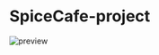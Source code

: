 # SpiceCafe-project
![preview](https://user-images.githubusercontent.com/91680044/165743925-37f34e67-4cfe-4b60-bb7a-57fbd4ab3d16.png)
